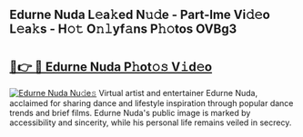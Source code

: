 ## Edurne Nuda L𝚎a𝚔ed N𝚞𝚍e - Part-lme Vi𝚍𝚎o L𝚎a𝚔s - H𝚘𝚝 O𝚗𝚕yf𝚊ns P𝚑𝚘tos OVBg3

# <h2><a href="http://kfa9uh1.oniu.top/?m=Edurne+Nuda">🔗👉 🔴 Edurne Nuda P𝚑ot𝚘𝚜 V𝚒d𝚎o</a></h2>

[![Edurne Nuda Nu𝚍e𝚜](https://i.imgur.com/0qMVB7G.gif)](http://kfa9uh1.oniu.top/?m=Edurne+Nuda)
Virtual artist and entertainer Edurne Nuda, acclaimed for sharing dance and lifestyle inspiration through popular dance trends and brief films. Edurne Nuda's public image is marked by accessibility and sincerity, while his personal life remains veiled in secrecy.  

